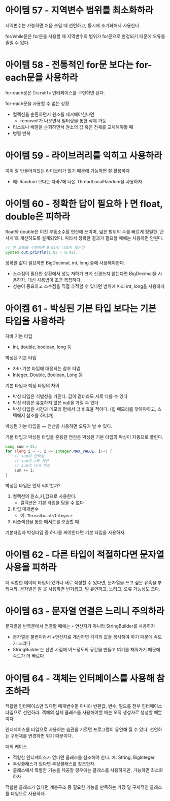 # 아이템 57 - 지역변수 범위를 최소화하라
지역변수는 가능하면 처음 쓰일 때 선언하고, 동시에 초기화해서 사용한다

for/while문은 for문을 사용할 때 지역변수의 범위가 for문으로 한정되기 때문에 오류를 줄일 수 있다.

# 아이템 58 - 전통적인 for문 보다는 for-each문을 사용하라
for-each문은 `Iterable` 인터페이스를 구현하면 된다.

for-each문을 사용할 수 없는 상황
- 컬렉션을 순환하면서 원소를 제거해야한다면
   - removeif가 나오면서 필터링을 통한 삭제 가능
- 리스트나 배열을 순회하면서 원소의 값 혹은 전체를 교체해야할 때 
- 병렬 반복

# 아이템 59 - 라이브러리를 익히고 사용하라
이미 잘 만들어져있는 라이브러가 많기 때문에 가능하면 잘 활용하자
- 예: Random 보다는 자바7에 나온 ThreadLocalRandom을 사용하자

# 아이템 60 - 정확한 답이 필요하ㅏ면 float, double은 피하라
float와 double은 이진 부동소수점 연산에 쓰이며, 넓은 범위의 수를 빠르게 정밀한 '근사치'로 계산하도록 설계되었다. 따라서 정확한 결과가 필요할 때에는 사용하면 안된다. 
```java
// 이 코드를 수행하면 0.61이 나오지 않는다
System.out.println(1.03 - 0.42);
```

정확한 값이 필요하면 BigDecimal, int, long 중에 사용해야한다. 
- 소수점이 필요한 상황에서 성능 저하가 크게 신경쓰지 않는다면 BigDecimal을 사용하자. 대신 사용법이 조금 복잡하다. 
- 성능이 중요하고 소수점을 직접 추적할 수 있다면 범위에 따라 int, long을 사용하자

# 아이켐 61 - 박싱된 기본 타입 보다는 기본 타입을 사용하라
자바 기본 타입
- int, double, boolean, long 등

박싱된 기본 타입
- 자바 기본 타입에 대응되는 참조 타입
- Integer, Double, Boolean, Long 등

기본 타입과 박싱 타입의 차이
- 박싱 타입은 식별성을 가진다. 값이 같더라도 서로 다를 수 있다
- 박싱 타입은 유효하지 않은 null을 가질 수 있다
- 박싱 타입은 시간과 메모리 면에서 더 비효율 적이다. (힙 메모리를 찾아야하고, 스택에서 참조를 하니까)

박싱된 기본 타입을 `==` 연산을 사용하면 오류가 날 수 있다.

기본 타입과 박싱된 타입을 혼용한 연산은 박싱된 기본 타입의 박싱이 자동으로 풀린다. 
```java
Long sum = 0L;
for (long i = -; i <= Integer.MAX_VALUE; i++) {
    // sum이 언박싱
    // sum이 i와 계산
    // sum이 다시 박싱
    sum += i;
}
```

박싱된 타입은 언제 써야할까?
1. 컬렉션의 원소,키,값으로 사용한다. 
   - 컬렉션은 기본 타입을 담을 수 없다
2. 타입 매개변수
   - 예: `ThreadLocal<Integer>`
3. 리플렉션을 통한 메서드를 호출할 때

기본타입과 박싱타입 중 하나를 써야한다면 기본 타입을 사용하자.

# 아이템 62 - 다른 타입이 적절하다면 문자열 사용을 피하라
더 적합한 데이터 타입이 있거나 새로 작성할 수 있다면, 문자열을 쓰고 싶은 유혹을 뿌리쳐라. 문자열은 잘 못 사용하면 번거롭고, 덜 유연하고, 느리고, 오류 가능성도 크다. 

# 아이템 63 - 문자열 연결은 느리니 주의하라
문자열을 반복문에서 연결할 때에는 `+` 연산자가 아니라 StringBuilder를 사용하자
- 문자열은 불변이라서 +연산자로 계산하면 각각의 값을 복사해야 하기 때문에 속도가 느리다
- StringBuilder는 선언 시점에 어느정도의 공간을 만들고 여기를 채워가기 때문에 속도가 더 빠르다

# 아이템 64 - 객체는 인터페이스를 사용해 참조하라
적합한 인터페이스만 있다면 매개변수뿐 아니라 반환값, 변수, 필드를 전부 인터페이스 타입으로 선언하라. 객체의 실제 클래스를 사용해야할 때는 오직 생성자로 생성할 때뿐이다. 

인터페이스를 타입으로 사용하는 습관을 기르면 프로그램이 유연해 질 수 있다. 선언하는 구현체를 변경하면 되기 때문이다. 

예외 케이스
- 적합한 인터페이스가 없다면 클래스를 참조해야 한다. 예: String, BigInteger
- 추상클래스가 있다면 추상클래스를 참조한자
- 클래스에서 특별한 기능을 제공할 경우에는 클래스를 사용하지만, 가능하면 최소화하자

적합한 클래스가 없다면 계층구조 중 필요한 기능을 만족하는 가장 덜 구체적인 클래스를 타입으로 사용하자.

